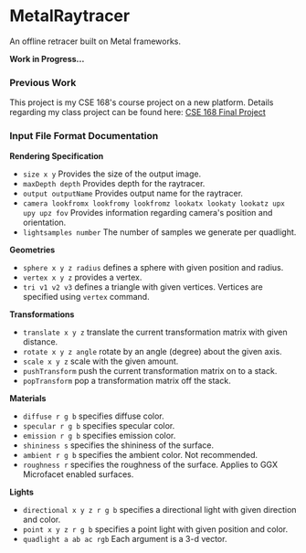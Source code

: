 # MetalRaytracer
An offline retracer built on Metal frameworks.

**Work in Progress...**

### Previous Work
This project is my CSE 168's course project on a new platform. Details regarding my class project can be found here: [CSE 168 Final Project](https://bit.ly/2ZIKlvv)


### Input File Format Documentation

**Rendering Specification**
* `size x y` Provides the size of the output image.  
* `maxDepth depth` Provides depth for the raytracer.  
* `output outputName` Provides output name for the raytracer.  
* `camera lookfromx lookfromy lookfromz lookatx lookaty lookatz upx upy upz fov` Provides information regarding camera's position and orientation.  
* `lightsamples number` The number of samples we generate per quadlight.

**Geometries**  
* `sphere x y z radius` defines a sphere with given position and radius.  
* `vertex x y z` provides a vertex.  
* `tri v1 v2 v3` defines a triangle with given vertices. Vertices are specified using `vertex` command.  

**Transformations**  
* `translate x y z` translate the current transformation matrix with given distance.  
* `rotate x y z angle` rotate by an angle (degree) about the given axis.  
* `scale x y z` scale with the given amount.  
* `pushTransform` push the current transformation matrix on to a stack.  
* `popTransform` pop a transformation matrix off the stack.  

**Materials**  
* `diffuse r g b` specifies diffuse color.  
* `specular r g b` specifies specular color.  
* `emission r g b` specifies emission color.  
* `shininess s` specifies the shininess of the surface.  
* `ambient r g b` specifies the ambient color. Not recommended.  
* `roughness r` specifies the roughness of the surface. Applies to GGX Microfacet enabled surfaces.  

**Lights**  
* `directional x y z r g b` specifies a directional light with given direction and color.  
* `point x y z r g b` specifies a point light with given position and color.  
* `quadlight a ab ac rgb` Each argument is a 3-d vector.  
